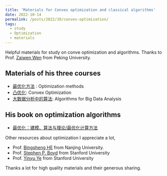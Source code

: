 ```yaml
---
title: 'Materials for Convex optimization and classical algorithms'
date: 2022-10-14
permalink: /posts/2022/10/convex-optimization/
tags:
  - study
  - Optimization
  - materials
---
```



Helpful materials for study on conve optimization and algorithms. Thanks to Prof. [Zaiwen Wen](https://bicmr.pku.edu.cn/~wenzw/index.html) from Peking University.

## Materials of his three courses 

- [最优化方法](https://bicmr.pku.edu.cn/~wenzw/opt-2022-fall.html) : Optimization methods
- [凸优化](https://bicmr.pku.edu.cn/~wenzw/opt-2021-fall.html): Convex Optimization
- [大数据分析中的算法](https://bicmr.pku.edu.cn/~wenzw/bigdata2022.html): Algorithms for Big Data Analysis 

## His book on optimization algorithms
- [最优化：建模、算法与理论/最优化计算方法](https://bicmr.pku.edu.cn/~wenzw/optbook.html)


Other resources about optimization I appreciate a lot,  

- Prof. [Bingsheng HE](http://maths.nju.edu.cn/~hebma/) from Nanjing University.
- Prof. [Stephen P. Boyd](https://web.stanford.edu/~boyd/teaching.html) from Stanford University
- Prof. [Yinyu Ye](https://web.stanford.edu/~yyye/) from Stanford University

Thanks a lot for high quality materials and their generous sharing.
